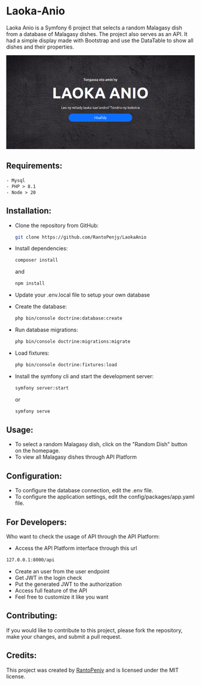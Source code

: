 # Laoka-Anio

Laoka Anio is a Symfony 6 project that selects a random Malagasy dish from a database of Malagasy dishes. The project also serves as an API.
It had a simple display made with Bootstrap and use the DataTable to show all dishes and their properties.

![Homepage screenshot](public/images/homepage_screenshot.png)

## Requirements:
```
- Mysql
- PHP > 8.1
- Node > 20
```

## Installation:

- Clone the repository from GitHub:
  ```bash
  git clone https://github.com/RantoPenjy/LaokaAnio
  ```
- Install dependencies:
  ```bash
  composer install
  ```
  and
  ```bash
  npm install
  ```
- Update your .env.local file to setup your own database
  
- Create the database:
  ```bash
  php bin/console doctrine:database:create
  ```
- Run database migrations:
  ```bash
  php bin/console doctrine:migrations:migrate
  ```
- Load fixtures:
  ```bash
  php bin/console doctrine:fixtures:load
  ```
- Install the symfony cli and start the development server:
  ```bash
  symfony server:start
  ```
  or
  ```bash
  symfony serve
  ```

## Usage:

- To select a random Malagasy dish, click on the "Random Dish" button on the homepage.
- To view all Malagasy dishes through API Platform

## Configuration:

- To configure the database connection, edit the .env file.
- To configure the application settings, edit the config/packages/app.yaml file.

## For Developers: 
Who want to check the usage of API through the API Platform:
- Access the API Platform interface through this url
```bash
127.0.0.1:8000/api
```
- Create an user from the user endpoint
- Get JWT in the login check
- Put the generated JWT to the authorization
- Access full feature of the API
- Feel free to customize it like you want

## Contributing:
If you would like to contribute to this project, please fork the repository, make your changes, and submit a pull request.

## Credits:
This project was created by [RantoPenjy](https://github.com/RantoPenjy) and is licensed under the MIT license.

